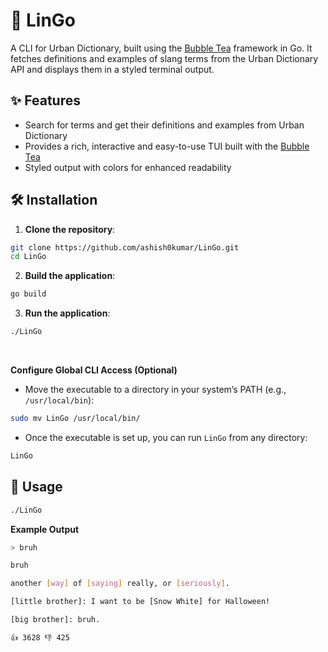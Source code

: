 # 📖 LinGo

A CLI for Urban Dictionary, built using the [Bubble Tea](https://github.com/charmbracelet/bubbletea) framework in Go. It fetches definitions and examples of slang terms from the Urban Dictionary API and displays them in a styled terminal output.

## ✨ Features

- Search for terms and get their definitions and examples from Urban Dictionary
- Provides a rich, interactive and easy-to-use TUI built with the [Bubble Tea](https://github.com/charmbracelet/bubbletea)
- Styled output with colors for enhanced readability

## 🛠️ Installation

1. **Clone the repository**:

```bash
git clone https://github.com/ashish0kumar/LinGo.git
cd LinGo
```

2. **Build the application**:

```bash
go build
```

3. **Run the application**:

```bash
./LinGo
```

<br>

**Configure Global CLI Access (Optional)**

- Move the executable to a directory in your system’s PATH (e.g., `/usr/local/bin`):

```bash
sudo mv LinGo /usr/local/bin/
```

- Once the executable is set up, you can run `LinGo` from any directory:

```bash
LinGo
```

## 🔧 Usage

```bash
./LinGo
```

**Example Output**

```bash
> bruh

bruh

another [way] of [saying] really, or [seriously].

[little brother]: I want to be [Snow White] for Halloween!

[big brother]: bruh.

👍 3628 👎 425
```
